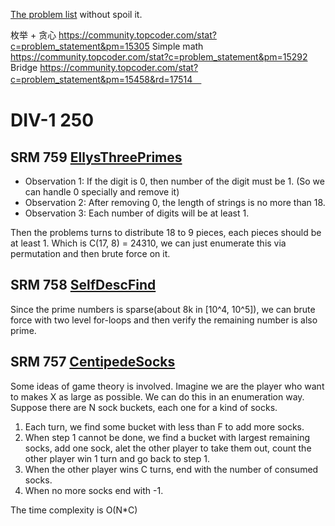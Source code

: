 [The problem list](https://www.topcoder.com/tc?module=MatchList) without spoil it. 

枚举 + 贪心 https://community.topcoder.com/stat?c=problem_statement&pm=15305
Simple math https://community.topcoder.com/stat?c=problem_statement&pm=15292
Bridge https://community.topcoder.com/stat?c=problem_statement&pm=15458&rd=17514　

# DIV-1 250 
## SRM 759 [EllysThreePrimes](https://community.topcoder.com/stat?c=problem_statement&pm=15458&rd=17514)

* Observation 1: If the digit is 0, then number of the digit must be 1. (So we can handle 0 specially and remove it)
* Observation 2: After removing 0, the length of strings is no more than 18. 
* Observation 3: Each number of digits will be at least 1.

Then the problems turns to distribute 18 to 9 pieces, each pieces should be at least 1. Which is C(17, 8) = 24310, we can just enumerate this via permutation and then brute force on it.

## SRM 758 [SelfDescFind](https://community.topcoder.com/stat?c=problem_statement&pm=15436&rd=17531)
Since the prime numbers is sparse(about 8k in [10^4, 10^5]), we can brute force with two level for-loops and then verify the remaining number is also prime.

## SRM 757 [CentipedeSocks](https://community.topcoder.com/stat?c=problem_statement&pm=15445&rd=17496)
Some ideas of game theory is involved. Imagine we are the player who want to makes X as large as possible. We can do this in an enumeration way. Suppose there are N sock buckets, each one for a kind of socks.

1. Each turn, we find some bucket with less than F to add more socks.
2. When step 1 cannot be done, we find a bucket with largest remaining socks, add one sock, alet the other player to take them out, count the other player win 1 turn and go back to step 1.
3. When the other player wins C turns, end with the number of consumed socks.
4. When no more socks end with -1.

The time complexity is O(N*C)

